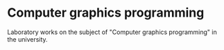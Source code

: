 # Computer graphics programming

Laboratory works on the subject of "Computer graphics programming" in the university.
